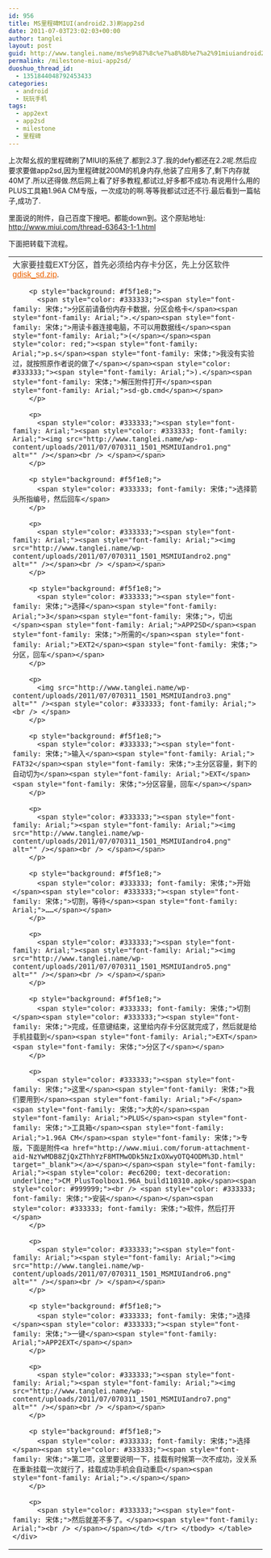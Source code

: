 ```yaml
---
id: 956
title: MS里程碑MIUI(android2.3)刷app2sd
date: 2011-07-03T23:02:03+00:00
author: tanglei
layout: post
guid: http://www.tanglei.name/ms%e9%87%8c%e7%a8%8b%e7%a2%91miuiandroid2-3%e5%88%b7app2sd/
permalink: /milestone-miui-app2sd/
duoshuo_thread_id:
  - 1351844048792453433
categories:
  - android
  - 玩玩手机
tags:
  - app2ext
  - app2sd
  - milestone
  - 里程碑
---
```

上次帮幺叔的里程碑刷了MIUI的系统了.都到2.3了.我的defy都还在2.2呢.然后应要求要做app2sd,因为里程碑就200M的机身内存,他装了应用多了,剩下内存就40M了.所以还得做.然后网上看了好多教程,都试过,好多都不成功.有说用什么用的PLUS工具箱1.96A CM专版，一次成功的啊.等等我都试过还不行.最后看到一篇帖子,成功了.

里面说的附件，自己百度下搜吧。都能down到。这个原贴地址: <http://www.miui.com/thread-63643-1-1.html>

下面把转载下流程。

<div>
  <table style="border-collapse: collapse;" border="0">
    <colgroup> <col style="width: 576px;"></col> </colgroup> <tr>
      <td valign="middle">
        <span style="color: #333333;"><span style="font-family: 宋体;">大家要挂载</span><span style="font-family: Arial;">EXT</span><span style="font-family: 宋体;">分区，首先必须给内存卡分区，先上分区软件<a href="http://www.miui.com/forum-attachment-aid-NzU5ODB8MDZkN2Q2N2J8MTMwODk5NzIxOXwyOTQ4ODM%3D.html" target="_blank"></a></span></span><span style="font-family: Arial;"><span style="color: #ec6200; text-decoration: underline;">gdisk_sd.zip</span><span style="color: #333333;">.</span></span><span style="color: #999999; font-size: 9pt;"><span style="font-family: Arial;"><br /> </span></span></p> 
        
        <p style="background: #f5f1e8;">
          <span style="color: #333333;"><span style="font-family: 宋体;">分区前请备份内存卡数据，分区会格卡</span><span style="font-family: Arial;">.</span><span style="font-family: 宋体;">用读卡器连接电脑，不可以用数据线</span><span style="font-family: Arial;">(</span></span><span style="color: red;"><span style="font-family: Arial;">p.s</span><span style="font-family: 宋体;">我没有实验过，就按照原作者说的做了</span></span><span style="color: #333333;"><span style="font-family: Arial;">).</span><span style="font-family: 宋体;">解压附件打开</span><span style="font-family: Arial;">sd-gb.cmd</span></span>
        </p>
        
        <p>
          <span style="color: #333333;"><span style="font-family: Arial;"><span style="color: #333333; font-family: Arial;"><img src="http://www.tanglei.name/wp-content/uploads/2011/07/070311_1501_MSMIUIandro1.png" alt="" /></span><br /> </span></span>
        </p>
        
        <p style="background: #f5f1e8;">
          <span style="color: #333333; font-family: 宋体;">选择箭头所指编号，然后回车</span>
        </p>
        
        <p>
          <span style="color: #333333;"><span style="font-family: Arial;"><span style="font-family: Arial;"><img src="http://www.tanglei.name/wp-content/uploads/2011/07/070311_1501_MSMIUIandro2.png" alt="" /></span><br /> </span></span>
        </p>
        
        <p style="background: #f5f1e8;">
          <span style="color: #333333;"><span style="font-family: 宋体;">选择</span><span style="font-family: Arial;">3</span><span style="font-family: 宋体;">，切出</span><span style="font-family: Arial;">APP2SD</span><span style="font-family: 宋体;">所需的</span><span style="font-family: Arial;">EXT2</span><span style="font-family: 宋体;">分区，回车</span></span>
        </p>
        
        <p>
          <img src="http://www.tanglei.name/wp-content/uploads/2011/07/070311_1501_MSMIUIandro3.png" alt="" /><span style="color: #333333; font-family: Arial;"><br /> </span>
        </p>
        
        <p style="background: #f5f1e8;">
          <span style="color: #333333;"><span style="font-family: 宋体;">输入</span><span style="font-family: Arial;"> FAT32</span><span style="font-family: 宋体;">主分区容量，剩下的自动切为</span><span style="font-family: Arial;">EXT</span><span style="font-family: 宋体;">分区容量，回车</span></span>
        </p>
        
        <p>
          <span style="color: #333333;"><span style="font-family: Arial;"><span style="font-family: Arial;"><img src="http://www.tanglei.name/wp-content/uploads/2011/07/070311_1501_MSMIUIandro4.png" alt="" /></span><br /> </span></span>
        </p>
        
        <p style="background: #f5f1e8;">
          <span style="color: #333333; font-family: 宋体;">开始</span><span style="color: #333333;"><span style="font-family: 宋体;">切割，等待</span><span style="font-family: Arial;">……</span></span>
        </p>
        
        <p>
          <span style="color: #333333;"><span style="font-family: Arial;"><span style="font-family: Arial;"><img src="http://www.tanglei.name/wp-content/uploads/2011/07/070311_1501_MSMIUIandro5.png" alt="" /></span><br /> </span></span>
        </p>
        
        <p style="background: #f5f1e8;">
          <span style="color: #333333; font-family: 宋体;">切割</span><span style="color: #333333;"><span style="font-family: 宋体;">完成，任意键结束，这里给内存卡分区就完成了，然后就是给手机挂载到</span><span style="font-family: Arial;">EXT</span><span style="font-family: 宋体;">分区了</span></span>
        </p>
        
        <p>
          <span style="color: #333333;"><span style="font-family: 宋体;">这里</span><span style="font-family: 宋体;">我们要用到</span><span style="font-family: Arial;">F</span><span style="font-family: 宋体;">大的</span><span style="font-family: Arial;">PLUS</span><span style="font-family: 宋体;">工具箱</span><span style="font-family: Arial;">1.96A CM</span><span style="font-family: 宋体;">专版，下面是附件<a href="http://www.miui.com/forum-attachment-aid-NzYwMDB8ZjQxZThhYzF8MTMwODk5NzIxOXwyOTQ4ODM%3D.html" target="_blank"></a></span></span><span style="font-family: Arial;"><span style="color: #ec6200; text-decoration: underline;">CM_PlusToolbox1.96A_build110310.apk</span><span style="color: #999999;"><br /> <span style="color: #333333; font-family: 宋体;">安装</span></span></span><span style="color: #333333; font-family: 宋体;">软件，然后打开</span>
        </p>
        
        <p>
          <span style="color: #333333;"><span style="font-family: Arial;"><span style="font-family: Arial;"><img src="http://www.tanglei.name/wp-content/uploads/2011/07/070311_1501_MSMIUIandro6.png" alt="" /></span><br /> </span></span>
        </p>
        
        <p style="background: #f5f1e8;">
          <span style="color: #333333; font-family: 宋体;">选择</span><span style="color: #333333;"><span style="font-family: 宋体;">一键</span><span style="font-family: Arial;">APP2EXT</span></span>
        </p>
        
        <p>
          <span style="color: #333333;"><span style="font-family: Arial;"><span style="font-family: Arial;"><img src="http://www.tanglei.name/wp-content/uploads/2011/07/070311_1501_MSMIUIandro7.png" alt="" /></span><br /> </span></span>
        </p>
        
        <p style="background: #f5f1e8;">
          <span style="color: #333333; font-family: 宋体;">选择</span><span style="color: #333333;"><span style="font-family: 宋体;">第二项，这里要说明一下，挂载有时候第一次不成功，没关系在重新挂载一次就行了，挂载成功手机会自动重启</span><span style="font-family: Arial;">.</span></span>
        </p>
        
        <p>
          <span style="color: #333333;"><span style="font-family: 宋体;">然后就差不多了。</span><span style="font-family: Arial;"><br /> </span></span></td> </tr> </tbody> </table> </div>